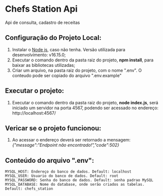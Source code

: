 # Chefs Station Api
Api de consulta, cadastro de receitas

## Configuração do Projeto Local:
  1. Instalar o [Node js](https://nodejs.org/en/), caso não tenha. Versão utilizada para desenvolvimento: v16.15.0;
  2. Executar o comando dentro da pasta raiz do projeto, **npm install**, para baixar as bibliotecas utilizadas;
  3. Criar um arquivo, na pasta raiz do projeto, com o nome ".env". O conteudo pode ser copiado do arquivo ".env.example"

## Executar o projeto:
  1. Executar o comando dentro da pasta raiz do projeto, **node index.js**, será iniciado um servidor na porta 4567, podendo ser acessado no endereço: http://localhost:4567/

## Vericar se o projeto funcionou:
  1. Ao acessar o endereço deverá ser retornado a mensagem: *{"message":"Endpoint não encontrado!","code":502}*

## Conteúdo do arquivo ".env":
    MYSQL_HOST: Endereço do banco de dados. Default: localhost
    MYSQL_USER: Usuario do banco de dados. Default: root
    MYSQL_PASSWORD: Senha do banco de dados. Default: senha padrao MySQL
    MYSQL_DATABASE: Nome do database, onde serão criados as tabelas. Default: chefs_station
